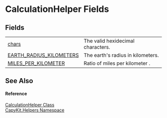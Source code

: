 # CalculationHelper Fields




## Fields
<table>
<tr>
<td><a href="F_CapyKit_Helpers_CalculationHelper_chars.md">chars</a></td>
<td>The valid hexidecimal characters.</td></tr>
<tr>
<td><a href="F_CapyKit_Helpers_CalculationHelper_EARTH_RADIUS_KILOMETERS.md">EARTH_RADIUS_KILOMETERS</a></td>
<td>The earth's radius in kilometers.</td></tr>
<tr>
<td><a href="F_CapyKit_Helpers_CalculationHelper_MILES_PER_KILOMETER.md">MILES_PER_KILOMETER</a></td>
<td>Ratio of miles per kilometer .</td></tr>
</table>

## See Also


#### Reference
<a href="T_CapyKit_Helpers_CalculationHelper.md">CalculationHelper Class</a>  
<a href="N_CapyKit_Helpers.md">CapyKit.Helpers Namespace</a>  
